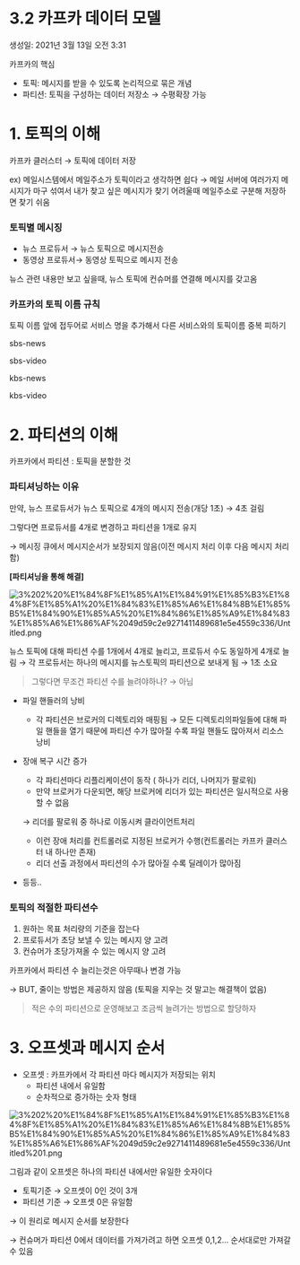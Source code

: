 # 3.2 카프카 데이터 모델

생성일: 2021년 3월 13일 오전 3:31

카프카의 핵심

- 토픽: 메시지를 받을 수 있도록 논리적으로 묶은 개념
- 파티션: 토픽을 구성하는 데이터 저장소 → 수평확장 가능

# 1. 토픽의 이해

카프카 클러스터 → 토픽에 데이터 저장

ex) 메일시스템에서 메일주소가 토픽이라고 생각하면 쉽다 → 메일 서버에 여러가지 메시지가 마구 섞여서 내가 찾고 싶은 메시지가 찾기 어려울때 메일주소로 구분해 저장하면 찾기 쉬움

### 토픽별 메시징

- 뉴스 프로듀서 → 뉴스 토픽으로 메시지전송
- 동영상 프로듀서→ 동영상 토픽으로 메시지 전송

뉴스 관련 내용만 보고 싶을때, 뉴스 토픽에 컨슈머를 연결해 메시지를 갖고옴

### 카프카의 토픽 이름 규칙

토픽 이름 앞에 접두어로 서비스 명을 추가해서 다른 서비스와의 토픽이름 중복 피하기

sbs-news

sbs-video

kbs-news

kbs-video

# 2. 파티션의 이해

카프카에서 파티션 : 토픽을 분할한 것

### 파티셔닝하는 이유

만약, 뉴스 프로듀서가 뉴스 토픽으로 4개의 메시지 전송(개당 1초) → 4초 걸림

 그렇다면 프로듀서를 4개로 변경하고 파티션을 1개로 유지

→ 메시징 큐에서 메시지순서가 보장되지 않음(이전 메시지 처리 이후 다음 메시지 처리함)

**[파티셔닝을 통해 해결]**

![3%202%20%E1%84%8F%E1%85%A1%E1%84%91%E1%85%B3%E1%84%8F%E1%85%A1%20%E1%84%83%E1%85%A6%E1%84%8B%E1%85%B5%E1%84%90%E1%85%A5%20%E1%84%86%E1%85%A9%E1%84%83%E1%85%A6%E1%86%AF%2049d59c2e9271411489681e5e4559c336/Untitled.png](3%202%20%E1%84%8F%E1%85%A1%E1%84%91%E1%85%B3%E1%84%8F%E1%85%A1%20%E1%84%83%E1%85%A6%E1%84%8B%E1%85%B5%E1%84%90%E1%85%A5%20%E1%84%86%E1%85%A9%E1%84%83%E1%85%A6%E1%86%AF%2049d59c2e9271411489681e5e4559c336/Untitled.png)

뉴스 토픽에 대해 파티션 수를 1개에서 4개로 늘리고, 프로듀서 수도 동일하게 4개로 늘림
→ 각 프로듀서는 하나의 메시지를 뉴스토픽의 파티션으로 보내게 됨
→ 1초 소요

> 그렇다면 무조건 파티션 수를 늘려야하나? → 아님

- 파일 핸들러의 낭비
    - 각 파티션은 브로커의 디렉토리와 매핑됨 → 모든 디렉토리의파일들에 대해 파일 핸들을 열기 때문에 파티션 수가 많아질 수록 파일 핸들도 많아져서 리소스 낭비
- 장애 복구 시간 증가
    - 각 파티션마다 리플리케이션이 동작 ( 하나가 리더, 나머지가 팔로워)
    - 만약 브로커가 다운되면, 해당 브로커에 리더가 있는 파티션은 일시적으로 사용할 수 없음

    → 리더를 팔로워 중 하나로 이동시켜 클라이언트처리

    - 이런 장애 처리를 컨트롤러로 지정된 브로커가 수행(컨트롤러는 카프카 클러스터 내 하나만 존재)
    - 리더 선출 과정에서 파티션의 수가 많아질 수록 딜레이가 많아짐
- 등등..

### 토픽의 적절한 파티션수

1. 원하는 목표 처리량의 기준을 잡는다
2. 프로듀서가 초당 보낼 수 있는 메시지 양 고려
3. 컨슈머가 초당가져올 수 있는 메시지 양 고려

카프카에서 파티션 수 늘리는것은 아무때나 변경 가능

→ BUT, 줄이는 방법은 제공하지 않음 (토픽을 지우는 것 말고는 해결책이 없음)

> 적은 수의 파티션으로 운영해보고 조금씩 늘려가는 방법으로 할당하자

# 3. 오프셋과 메시지 순서

- 오프셋 : 카프카에서 각 파티션 마다 메시지가 저장되는 위치
    - 파티션 내에서 유일함
    - 순차적으로 증가하는 숫자 형태

![3%202%20%E1%84%8F%E1%85%A1%E1%84%91%E1%85%B3%E1%84%8F%E1%85%A1%20%E1%84%83%E1%85%A6%E1%84%8B%E1%85%B5%E1%84%90%E1%85%A5%20%E1%84%86%E1%85%A9%E1%84%83%E1%85%A6%E1%86%AF%2049d59c2e9271411489681e5e4559c336/Untitled%201.png](3%202%20%E1%84%8F%E1%85%A1%E1%84%91%E1%85%B3%E1%84%8F%E1%85%A1%20%E1%84%83%E1%85%A6%E1%84%8B%E1%85%B5%E1%84%90%E1%85%A5%20%E1%84%86%E1%85%A9%E1%84%83%E1%85%A6%E1%86%AF%2049d59c2e9271411489681e5e4559c336/Untitled%201.png)

그림과 같이 오프셋은 하나의 파티션 내에서만 유일한 숫자이다

- 토픽기준 → 오프셋이 0인 것이 3개
- 파티션 기준 → 오프셋 0은 유일함

→ 이 원리로 메시지 순서를 보장한다

→ 컨슈머가 파티션 0에서 데이터를 가져가려고 하면 오프셋 0,1,2... 순서대로만 가져갈 수 있음
